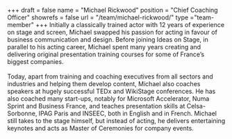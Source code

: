 +++
draft		= false
name		= "Michael Rickwood"
position 	= "Chief Coaching Officer"
showrefs	= false
url			= "/team/michael-rickwood/"
type		="team-member"
+++
Initially a classically trained actor with 12 years of experience on stage and screen, Michael swapped his passion for acting in favour of business communication and design. Before joining Ideas on Stage, in parallel to his acting career, Michael spent many years creating and delivering original presentation training courses for some of France’s biggest companies.<br /><br />Today, apart from training and coaching executives from all sectors and industries and helping them develop content, Michael also coaches speakers at hugely successful TEDx and WikiStage conferences. He has also coached many start-ups, notably for Microsoft Accelerator, Numa Sprint and Business France, and teaches presentation skills at Celsa-Sorbonne, IPAG Paris and INSEEC, both in English and in French. Michael still takes to the stage himself, but instead of acting, he delivers entertaining keynotes and acts as Master of Ceremonies for company events.